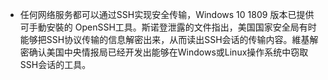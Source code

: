 - 任何网络服务都可以通过SSH实现安全传输，Windows 10 1809 版本已提供可手動安裝的 OpenSSH工具。斯诺登泄露的文件指出，美国国家安全局有时能够把SSH协议传输的信息解密出来，从而读出SSH会话的传输内容。維基解密确认美国中央情报局已经开发出能够在Windows或Linux操作系统中窃取SSH会话的工具。